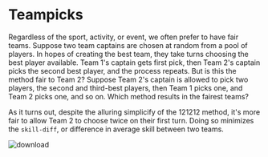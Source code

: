 # Teampicks

Regardless of the sport, activity, or event, we often prefer to have fair teams. Suppose two team captains are chosen at random from a pool of players. 
In hopes of creating the best team, they take turns choosing the best player available. Team 1's captain gets first pick, then Team 2's captain picks the second best player, and the process repeats. But is this the method fair to Team 2? Suppose Team 2's captain is allowed to pick two players, the second and third-best players, then Team 1 picks one, and Team 2 picks one, and so on. Which method results in the fairest teams?

As it turns out, despite the alluring simplicify of the 121212 method, it's more fair to allow Team 2 to choose twice on their first turn. Doing so minimizes the `skill-diff`, or difference in average skill between two teams. 

![download](https://user-images.githubusercontent.com/51130245/210023017-6bc7d5ba-1b54-4aa1-8500-f6b3d3064568.png)
